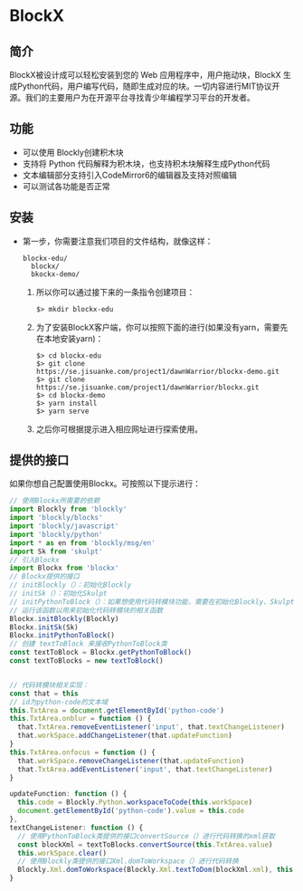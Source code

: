 # BlockX

## 简介
BlockX被设计成可以轻松安装到您的 Web 应用程序中，用户拖动块，BlockX 生成Python代码，用户编写代码，随即生成对应的块。一切内容进行MIT协议开源。我们的主要用户为在开源平台寻找青少年编程学习平台的开发者。 

## 功能

- 可以使⽤ Blockly创建积木块
- ⽀持将 Python 代码解释为积木块，也⽀持积木块解释⽣成Python代码
- ⽂本编辑部分⽀持引入CodeMirror6的编辑器及支持对照编辑
- 可以测试各功能是否正常

## 安装

- 第一步，你需要注意我们项目的文件结构，就像这样：

  ```
  blockx-edu/
  	blockx/
  	bkockx-demo/
  ```

  1. 所以你可以通过接下来的一条指令创建项目：

     ```shell
     $> mkdir blockx-edu
     ```

  2. 为了安装BlockX客户端，你可以按照下面的进行(如果没有yarn，需要先在本地安装yarn)：

     ```shell
     $> cd blockx-edu
     $> git clone https://se.jisuanke.com/project1/dawnWarrior/blockx-demo.git
     $> git clone https://se.jisuanke.com/project1/dawnWarrior/blockx.git
     $> cd blockx-demo
     $> yarn install
     $> yarn serve
     ```
  
    
  
  3. 之后你可根据提示进入相应网址进行探索使用。
  
  

## 提供的接口

如果你想自己配置使用Blockx。可按照以下提示进行：

```javascript
// 使用Blockx所需要的依赖
import Blockly from 'blockly'
import 'blockly/blocks'
import 'blockly/javascript'
import 'blockly/python'
import * as en from 'blockly/msg/en'
import Sk from 'skulpt'
// 引入Blockx
import Blockx from 'blockx'
// Blockx提供的接口
// initBlockly（）：初始化Blockly
// initSk（）：初始化Skulpt
// initPythonToBlock（）：如果想使用代码转模块功能，需要在初始化Blockly、Skulpt后，
// 运行该函数以用来初始化代码转模块的相关函数
Blockx.initBlockly(Blockly)
Blockx.initSk(Sk)
Blockx.initPythonToBlock()
// 创建 textToBlock 来接收PythonToBlock类
const textToBlock = Blockx.getPythonToBlock()
const textToBlocks = new textToBlock()


// 代码转模块相关实现：
const that = this
// id为python-code的文本域
this.TxtArea = document.getElementById('python-code')
this.TxtArea.onblur = function () {
  that.TxtArea.removeEventListener('input', that.textChangeListener)
  that.workSpace.addChangeListener(that.updateFunction)
}
this.TxtArea.onfocus = function () {
  that.workSpace.removeChangeListener(that.updateFunction)
  that.TxtArea.addEventListener('input', that.textChangeListener)
}

updateFunction: function () {
  this.code = Blockly.Python.workspaceToCode(this.workSpace)
  document.getElementById('python-code').value = this.code
},
textChangeListener: function () {
  // 使用PythonToBlock类提供的接口convertSource（）进行代码转换的xml获取
  const blockXml = textToBlocks.convertSource(this.TxtArea.value)
  this.workSpace.clear()
  // 使用Blockly类提供的接口Xml.domToWorkspace（）进行代码转换
  Blockly.Xml.domToWorkspace(Blockly.Xml.textToDom(blockXml.xml), this.workSpace)
}

```

